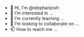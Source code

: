- 👋 Hi, I’m @stephanjosh
- 👀 I’m interested in ...
- 🌱 I’m currently learning ...
- 💞️ I’m looking to collaborate on ...
- 📫 How to reach me ...

<!---
stephanjosh/stephanjosh is a ✨ special ✨ repository because its `README.md` (this file) appears on your GitHub profile.
You can click the Preview link to take a look at your changes.
--->
